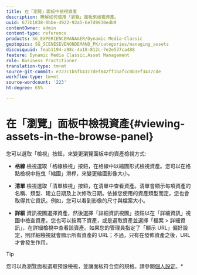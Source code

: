 ```yaml
---
title: 在「瀏覽」面板中檢視資產
description: 瞭解如何使用「瀏覽」面板來檢視資產。
uuid: 677b1838-0bbe-4922-92a5-6e7d9030edb9
contentOwner: admin
content-type: reference
products: SG_EXPERIENCEMANAGER/Dynamic-Media-Classic
geptopics: SG_SCENESEVENONDEMAND_PK/categories/managing_assets
discoiquuid: feab1194-a98c-4a18-812c-7e2e537ca488
feature: Dynamic Media Classic,Asset Management
role: Business Practitioner
translation-type: tm+mt
source-git-commit: e727c1b5fb43c7def842ff1bafcc8b3ef3437cde
workflow-type: tm+mt
source-wordcount: '223'
ht-degree: 65%

---
```



# 在「瀏覽」面板中檢視資產{#viewing-assets-in-the-browse-panel}

您可以選取「檢視」按鈕，來變更瀏覽面板中的資產檢視方式:

* **格線**
檢視選取「格線檢視」按鈕，在格線中以縮圖形式檢視資產。您可以在格點檢視中拖曳「縮圖」滑桿，來變更縮圖影像大小。

* **清單**
檢視選取「清單檢視」按鈕，在清單中查看資產。清單會顯示每項資產的名稱、類型、建立日期及上次修改日期。依據您使用的資產類型而定，您也會取得其它資訊。例如，您可以看到影像的尺寸與檔案大小。

* **詳細**
資訊視圖選擇資產，然後選擇「詳細資訊視圖」按鈕以在「詳細資訊」視圖中檢查資產。您也可以按兩下資產，或是選取資產並選擇「檔案 > 詳細資訊」，在詳細檢視中查看該資產。如果您的管理員指定了「顯示 URL」偏好設定，則詳細檢視就會顯示所有資產的 URL；不過，只有在發佈資產之後，URL 才會發生作用。

>[!TIP]
>
>您可以為瀏覽面板選取預設檢視，並讓面板符合您的規格。請參閱[個人設定](personal-setup.md#personal_setup)。*
